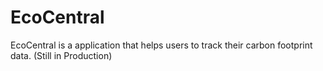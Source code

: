 # EcoCentral
EcoCentral is a application that helps users to track their carbon footprint data. (Still in Production)
